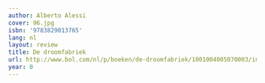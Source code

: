 ```yaml
---
author: Alberto Alessi
cover: 96.jpg
isbn: '9783829013765'
lang: nl
layout: review
title: De droomfabriek
url: http://www.bol.com/nl/p/boeken/de-droomfabriek/1001004005070003/index.html
year: 0
---
```


